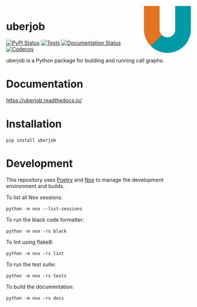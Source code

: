 <img src="./docs/_static/logo/logo-128.png" align="right">

# uberjob

[![PyPI Status](https://img.shields.io/pypi/v/uberjob.svg)](https://pypi.python.org/pypi/uberjob)
[![Tests](https://github.com/twosigma/uberjob/workflows/Tests/badge.svg)](https://github.com/twosigma/uberjob/actions)
[![Documentation Status](https://readthedocs.org/projects/uberjob/badge/?version=latest)](https://uberjob.readthedocs.io/en/latest/?badge=latest)
[![Codecov](https://codecov.io/gh/twosigma/uberjob/branch/main/graph/badge.svg)](https://codecov.io/gh/twosigma/uberjob)


uberjob is a Python package for building and running call graphs.

# Documentation

https://uberjob.readthedocs.io/

# Installation

    pip install uberjob

# Development

This repository uses
[Poetry](https://python-poetry.org/) and
[Nox](https://nox.thea.codes/en/stable/)
to manage the development environment and builds.

To list all Nox sessions:

    python -m nox --list-sessions

To run the black code formatter:

    python -m nox -rs black

To lint using flake8:

    python -m nox -rs lint

To run the test suite:

    python -m nox -rs tests

To build the documentation:

    python -m nox -rs docs
